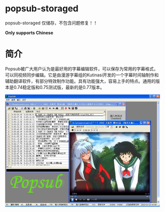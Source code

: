 # popsub-storaged
popsub-storaged 仅储存，不包含问题修复！！

**Only supports Chinese**
# 简介

Popsub被广大用户认为是最好用的字幕编辑软件，可以保存为常用的字幕格式，可以同视频同步编辑。它是由漫游字幕组的Kutinasi开发的一个字幕时间轴制作和辅助翻译软件，有部分特效制作功能。具有功能强大，容易上手的特点。通用的版本是0.74稳定版和0.75测试版，最新的是0.77版本。

![](https://raw.githubusercontent.com/Little-Data/popsub-storaged/main/cover.jpg)
